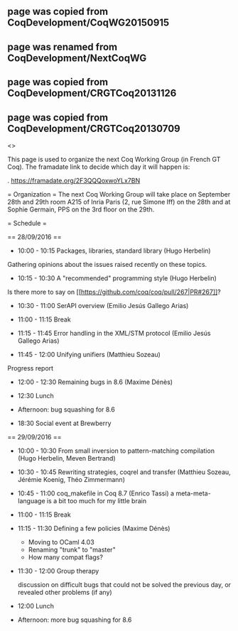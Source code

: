 ## page was copied from CoqDevelopment/CoqWG20150915
## page was renamed from CoqDevelopment/NextCoqWG
## page was copied from CoqDevelopment/CRGTCoq20131126
## page was copied from CoqDevelopment/CRGTCoq20130709
<<TableOfContents>>

This page is used to organize the next Coq Working Group (in French GT Coq). The framadate link to decide which day it will happen is:

 . https://framadate.org/2F3QQQoxwoYLx7BN

= Organization =
The next Coq Working Group will take place on September 28th and 29th 
room A215 of Inria Paris (2, rue Simone Iff) on the 28th and at Sophie Germain, 
PPS on the 3rd floor on the 29th.

= Schedule =

== 28/09/2016 ==

 * 10:00 - 10:15 Packages, libraries, standard library (Hugo Herbelin)

  Gathering opinions about the issues raised recently on these topics.

 * 10:15 - 10:30 A "recommended" programming style (Hugo Herbelin)

  Is there more to say on [[https://github.com/coq/coq/pull/267|PR#267]]?

 * 10:30 - 11:00 SerAPI overview (Emilio Jesús Gallego Arias)

 * 11:00 - 11:15 Break

 * 11:15 - 11:45 Error handling in the XML/STM protocol (Emilio Jesús Gallego Arias)

 * 11:45 - 12:00 Unifying unifiers (Matthieu Sozeau)

  Progress report

 * 12:00 - 12:30 Remaining bugs in 8.6 (Maxime Dénès)

 * 12:30 Lunch

 * Afternoon: bug squashing for 8.6

 * 18:30 Social event at Brewberry

== 29/09/2016 ==

 * 10:00 - 10:30 From small inversion to pattern-matching compilation (Hugo Herbelin, Meven Bertrand)

 * 10:30 - 10:45 Rewriting strategies, coqrel and transfer (Matthieu Sozeau, Jérémie Koenig, Théo Zimmermann)

 * 10:45 - 11:00 coq_makefile in Coq 8.7 (Enrico Tassi)
   a meta-meta-language is a bit too much for my little brain

 * 11:00 - 11:15 Break

 * 11:15 - 11:30 Defining a few policies (Maxime Dénès)
   * Moving to OCaml 4.03
   * Renaming "trunk" to "master"
   * How many compat flags?

 * 11:30 - 12:00 Group therapy

   discussion on difficult bugs that could not be solved the previous day,
   or revealed other problems (if any)

 * 12:00 Lunch

 * Afternoon: more bug squashing for 8.6
